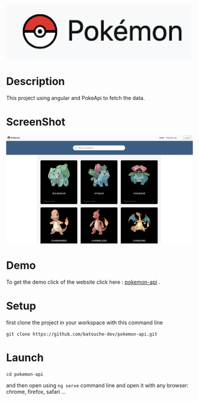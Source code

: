 ![Pokemon-api](./src/assets/img/title.png)

# Description

This project using angular and PokeApi to fetch the data.

# ScreenShot

![Pokemon-api](./src/assets/img/sreen-shot.png)

# Demo

To get the demo click of the website click here : [pokemon-api](https://batouche-dev.github.io/budget/) .

# Setup

first clone the project in your workspace with this command line

```
git clone https://github.com/batouche-dev/pokemon-api.git
```

# Launch

```
cd pokemon-api
```

and then open using `ng serve` command line and open it with any browser: chrome, firefox, safari ... 

